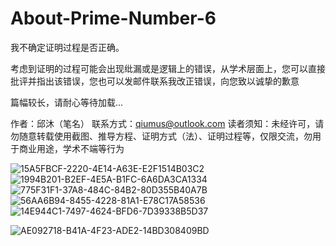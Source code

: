 # About-Prime-Number-6


我不确定证明过程是否正确。

考虑到证明的过程可能会出现纰漏或是逻辑上的错误，从学术层面上，您可以直接批评并指出该错误，您也可以发邮件联系我改正错误，向您致以诚挚的歉意

篇幅较长，请耐心等待加载...

作者：邱沐（笔名） 联系方式：qiumus@outlook.com 读者须知：未经许可，请勿随意转载使用截图、推导方程、证明方式（法）、证明过程等，仅限交流，勿用于商业用途，学术不端等行为


![15A5FBCF-2220-4E14-A63E-E2F1514B03C2](https://user-images.githubusercontent.com/121736407/232242325-caf0ecc9-d901-4a28-89ab-7b41a1ac7786.jpeg)
![1994B201-B2EF-4E5A-B1FC-6A6DA3CA1334](https://user-images.githubusercontent.com/121736407/232242315-fc543aba-3001-4a03-8e3d-5ff7ca018633.jpeg)
![775F31F1-37A8-484C-84B2-80D355B40A7B](https://user-images.githubusercontent.com/121736407/232248701-d0412c32-9d5b-4f7b-85b4-df90aacf9473.jpeg)
![56AA6B94-8455-4228-81A1-E78C17A58536](https://user-images.githubusercontent.com/121736407/232242327-e807aabf-aae9-411a-847d-4063fa3bd68e.jpeg)
![14E944C1-7497-4624-BFD6-7D39338B5D37](https://user-images.githubusercontent.com/121736407/232242328-7b223d19-5958-4afe-834d-27ffdc4549e7.jpeg)

![AE092718-B41A-4F23-ADE2-14BD308409BD](https://user-images.githubusercontent.com/121736407/232299475-55282654-f204-49dc-9767-3760c1de8bd0.jpeg)
